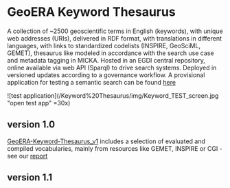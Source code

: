 # GeoERA Keyword Thesaurus
A collection of ~2500 geoscientific terms in English (keywords), with unique web addresses (URIs), delivered in RDF format, with translations in different languages, with links to standardized codelists (INSPIRE, GeoSciML, GEMET), thesaurus like modeled in accordance with the search use case and metadata tagging in MICKA. Hosted in an EGDI central repository, online available via web API (Sparql) to drive search systems.
Deployed in versioned updates according to a governance workflow.
A provisional application for testing a semantic search can be found [here](https://schmar00.github.io/semantic-search/)

![test application](/Keyword%20Thesaurus/img/Keyword_TEST_screen.jpg "open test app" =30x)

## version 1.0
[GeoERA-Keyword-Thesaurus_v1](https://github.com/GeoEra-GIP/WP4-Semantics/blob/master/Keyword%20Thesaurus/GeoERA-Keyword-Thesaurus_1.0.zip)
includes a selection of evaluated and compiled vocabularies, mainly from resources like GEMET, INSPIRE or CGI - see our [report](https://geoera.eu/wp-content/uploads/2019/11/D4.2-GeoERA-Keyword-Thesaurus.pdf)

## version 1.1
